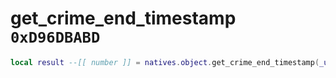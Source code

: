 # get_crime_end_timestamp `0xD96DBABD`

```lua
local result --[[ number ]] = natives.object.get_crime_end_timestamp(_unk0 --[[ number ]])
```
